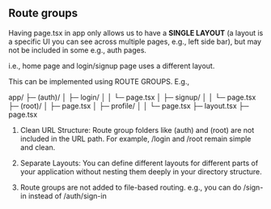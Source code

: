 
## Route groups

Having page.tsx in app only allows us to have a **SINGLE LAYOUT** (a layout is a specific UI you can see across multiple pages, e.g., left side bar),
but may not be included in some e.g., auth pages.

i.e., home page and login/signup page uses a different layout.

This can be implemented using ROUTE GROUPS. E.g.,

app/
  ├─ (auth)/
  │  ├─ login/
  │  │  └─ page.tsx
  │  ├─ signup/
  │  │  └─ page.tsx
  ├─ (root)/
  │  ├─ page.tsx
  │  ├─ profile/
  │  │  └─ page.tsx
  ├─ layout.tsx
  ├─ page.tsx


1. Clean URL Structure: Route group folders like (auth) and (root) are not included in the URL path. For example, /login and /root remain simple and clean.
2. Separate Layouts: You can define different layouts for different parts of your application without nesting them deeply in your directory structure.

3. Route groups are not added to file-based routing.
e.g., you can do /sign-in instead of /auth/sign-in